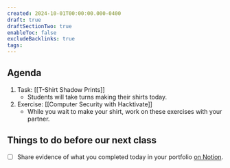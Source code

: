```yaml
---
created: 2024-10-01T00:00:00.000-0400
draft: true
draftSectionTwo: true
enableToc: false
excludeBacklinks: true
tags:
---
```

## Agenda
1. Task: [[T-Shirt Shadow Prints]]
	- Students will take turns making their shirts today.
1. Exercise: [[Computer Security with Hacktivate]]
	- While you wait to make your shirt, work on these exercises with your partner.
## Things to do before our next class
- [ ] Share evidence of what you completed today in your portfolio [on Notion](https://notion.so).